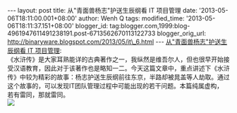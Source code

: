 --- layout: post title: 从"青面兽杨志"护送生辰纲看 IT 项目管理 date:
'2013-05-06T18:11:00.001+08:00' author: Wenh Q tags: modified\_time:
'2013-05-06T18:11:37.151+08:00' blogger\_id:
tag:blogger.com,1999:blog-4961947611491238191.post-6713562670113122733
blogger\_orig\_url: http://binaryware.blogspot.com/2013/05/it\_6.html
--- [从"青面兽杨志"护送生辰纲看 IT
项目管理](http://my.oschina.net/barrywey/blog/127617): \
《水浒传》是大家耳熟能详的古典著作之一，我纵然是维吾尔人，但也很早开始接受汉语教育，因此对于该著作也是略知一二。今天这篇文章中，重点讲述下《水浒
传》中较为精彩的故事：杨志护送生辰纲前往东京，半路却被晁盖等人劫取。通过这个故事的，可以发现IT团队管理过程中可能出现的若干问题。本篇纯属虚构，
若有雷同，那就雷同。\
![](http://static.oschina.net/uploads/space/2013/0506/064621_7inX_12.jpg)
